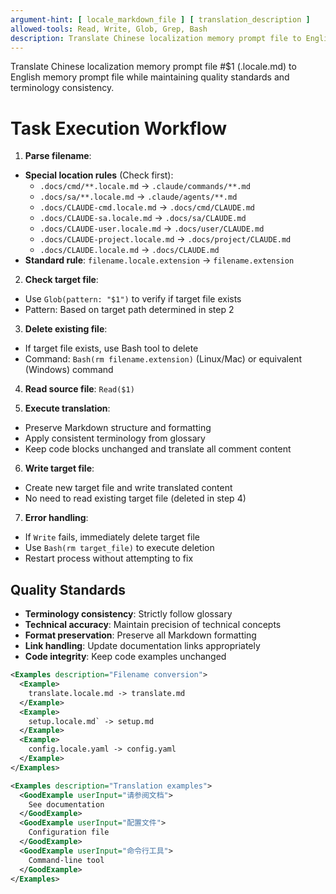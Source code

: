 ```yaml
---
argument-hint: [ locale_markdown_file ] [ translation_description ]
allowed-tools: Read, Write, Glob, Grep, Bash
description: Translate Chinese localization memory prompt file to English memory prompt file while maintaining quality standards and terminology consistency
---
```


Translate Chinese localization memory prompt file #$1 (.locale.md) to English memory prompt file while maintaining quality standards and terminology consistency.

# Task Execution Workflow

1. **Parse filename**:
  - **Special location rules** (Check first):
    - `.docs/cmd/**.locale.md` -> `.claude/commands/**.md`
    - `.docs/sa/**.locale.md` -> `.claude/agents/**.md`
    - `.docs/CLAUDE-cmd.locale.md` -> `.docs/cmd/CLAUDE.md`
    - `.docs/CLAUDE-sa.locale.md` -> `.docs/sa/CLAUDE.md`
    - `.docs/CLAUDE-user.locale.md` -> `.docs/user/CLAUDE.md`
    - `.docs/CLAUDE-project.locale.md` -> `.docs/project/CLAUDE.md`
    - `.docs/CLAUDE.locale.md` -> `.docs/CLAUDE.md`
  - **Standard rule**: `filename.locale.extension` -> `filename.extension`

2. **Check target file**:
  - Use `Glob(pattern: "$1")` to verify if target file exists
  - Pattern: Based on target path determined in step 2

3. **Delete existing file**:
  - If target file exists, use Bash tool to delete
  - Command: `Bash(rm filename.extension)` (Linux/Mac) or equivalent (Windows) command

4. **Read source file**: `Read($1)`

5. **Execute translation**:
  - Preserve Markdown structure and formatting
  - Apply consistent terminology from glossary
  - Keep code blocks unchanged and translate all comment content

6. **Write target file**:
  - Create new target file and write translated content
  - No need to read existing target file (deleted in step 4)

7. **Error handling**:
  - If `Write` fails, immediately delete target file
  - Use `Bash(rm target_file)` to execute deletion
  - Restart process without attempting to fix



## Quality Standards

- **Terminology consistency**: Strictly follow glossary
- **Technical accuracy**: Maintain precision of technical concepts
- **Format preservation**: Preserve all Markdown formatting
- **Link handling**: Update documentation links appropriately
- **Code integrity**: Keep code examples unchanged

```xml
<Examples description="Filename conversion">
  <Example>
    translate.locale.md -> translate.md
  </Example>
  <Example>
    setup.locale.md` -> setup.md
  </Example>
  <Example>
    config.locale.yaml -> config.yaml
  </Example>
</Examples>
```

```xml
<Examples description="Translation examples">
  <GoodExample userInput="请参阅文档">
    See documentation
  </GoodExample>
  <GoodExample userInput="配置文件">
    Configuration file
  </GoodExample>
  <GoodExample userInput="命令行工具">
    Command-line tool
  </GoodExample>
</Examples>
```